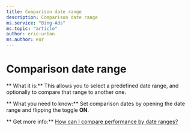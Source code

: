 ```yaml
---
title: Comparison date range
description: Comparison date range
ms.service: "Bing-Ads"
ms.topic: "article"
author: eric-urban
ms.author: eur
---
```


# Comparison date range

**        What it is:**       This allows you to select a predefined date range, and optionally to compare that range to another one.

**      What you need to know:**     Set comparison dates by opening the date range and flipping the toggle **ON**.

**      Get more info:**   [How can I compare performance by date ranges?](../hlp_BA_CONC_POP.md)


